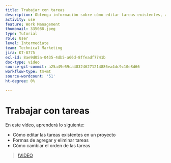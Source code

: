 ```yaml
---
title: Trabajar con tareas
description: Obtenga información sobre cómo editar tareas existentes, agregar y eliminar tareas, y cambiar el orden de las tareas en un proyecto en [!DNL  Workfront].
activity: use
feature: Work Management
thumbnail: 335088.jpeg
type: Tutorial
role: User
level: Intermediate
team: Technical Marketing
jira: KT-8775
exl-id: 8ae9d05a-0435-4db5-a66d-8ffeadf7741b
doc-type: video
source-git-commit: a25a49e59ca483246271214886ea4dc9c10e8d66
workflow-type: tm+mt
source-wordcount: '51'
ht-degree: 0%

---
```


# Trabajar con tareas

En este vídeo, aprenderá lo siguiente:

* Cómo editar las tareas existentes en un proyecto
* Formas de agregar y eliminar tareas
* Cómo cambiar el orden de las tareas

>[!VIDEO](https://video.tv.adobe.com/v/335088/?quality=12&learn=on)
